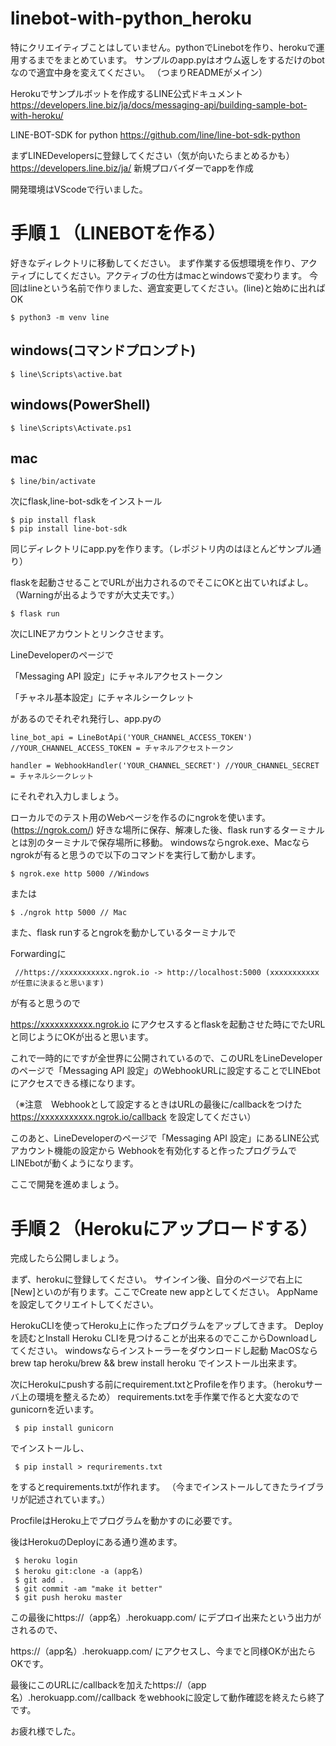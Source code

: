 # linebot-with-python_heroku

特にクリエイティブことはしていません。pythonでLinebotを作り、herokuで運用するまでをまとめています。
サンプルのapp.pyはオウム返しをするだけのbotなので適宜中身を変えてください。
（つまりREADMEがメイン）

Herokuでサンプルボットを作成するLINE公式ドキュメント
https://developers.line.biz/ja/docs/messaging-api/building-sample-bot-with-heroku/

LINE-BOT-SDK for python
https://github.com/line/line-bot-sdk-python

まずLINEDevelopersに登録してください（気が向いたらまとめるかも）
https://developers.line.biz/ja/
新規プロバイダーでappを作成

開発環境はVScodeで行いました。

手順１（LINEBOTを作る）
=====

好きなディレクトリに移動してください。
まず作業する仮想環境を作り、アクティブにしてください。アクティブの仕方はmacとwindowsで変わります。
今回はlineという名前で作りました、適宜変更してください。(line)と始めに出ればOK

    $ python3 -m venv line

windows(コマンドプロンプト)
--------

    $ line\Scripts\active.bat

windows(PowerShell)
--------

    $ line\Scripts\Activate.ps1

mac
--------

    $ line/bin/activate
    

次にflask,line-bot-sdkをインストール

    $ pip install flask
    $ pip install line-bot-sdk
    

同じディレクトリにapp.pyを作ります。（レポジトリ内のはほとんどサンプル通り）

flaskを起動させることでURLが出力されるのでそこにOKと出ていればよし。（Warningが出るようですが大丈夫です。）


    $ flask run

次にLINEアカウントとリンクさせます。

LineDeveloperのページで

「Messaging API 設定」にチャネルアクセストークン

「チャネル基本設定」にチャネルシークレット

があるのでそれぞれ発行し、app.pyの

    line_bot_api = LineBotApi('YOUR_CHANNEL_ACCESS_TOKEN') //YOUR_CHANNEL_ACCESS_TOKEN = チャネルアクセストークン
    
    handler = WebhookHandler('YOUR_CHANNEL_SECRET') //YOUR_CHANNEL_SECRET = チャネルシークレット

にそれぞれ入力しましょう。

ローカルでのテスト用のWebページを作るのにngrokを使います。(https://ngrok.com/)
好きな場所に保存、解凍した後、flask runするターミナルとは別のターミナルで保存場所に移動。
windowsならngrok.exe、Macならngrokが有ると思うので以下のコマンドを実行して動かします。

    $ ngrok.exe http 5000 //Windows

または

    $ ./ngrok http 5000 // Mac

また、flask runするとngrokを動かしているターミナルで

Forwardingに

     //https://xxxxxxxxxxx.ngrok.io -> http://localhost:5000 (xxxxxxxxxxxが任意に決まると思います)
    
が有ると思うので

https://xxxxxxxxxxx.ngrok.io にアクセスするとflaskを起動させた時にでたURLと同じようにOKが出ると思います。

これで一時的にですが全世界に公開されているので、このURLをLineDeveloperのページで「Messaging API 設定」のWebhookURLに設定することでLINEbotにアクセスできる様になります。

（※注意　Webhookとして設定するときはURLの最後に/callbackをつけた https://xxxxxxxxxxx.ngrok.io/callback を設定してください）

このあと、LineDeveloperのページで「Messaging API 設定」にあるLINE公式アカウント機能の設定から
Webhookを有効化すると作ったプログラムでLINEbotが動くようになります。

ここで開発を進めましょう。


手順２（Herokuにアップロードする）
=====
完成したら公開しましょう。

まず、herokuに登録してください。
サインイン後、自分のページで右上に[New]といのが有ります。ここでCreate new appとしてください。
AppNameを設定してクリエイトしてください。

HerokuCLIを使ってHeroku上に作ったプログラムをアップしてきます。
Deployを読むとInstall Heroku CLIを見つけることが出来るのでここからDownloadしてください。
windowsならインストーラーをダウンロードし起動
MacOSなら
     brew tap heroku/brew && brew install heroku
でインストール出来ます。

次にHerokuにpushする前にrequirement.txtとProfileを作ります。（herokuサーバ上の環境を整えるため）
requirements.txtを手作業で作ると大変なのでgunicornを近います。

     $ pip install gunicorn
     
でインストールし、

     $ pip install > requrirements.txt
     
をするとrequirements.txtが作れます。
（今までインストールしてきたライブラリが記述されています。）

ProcfileはHeroku上でプログラムを動かすのに必要です。

後はHerokuのDeployにある通り進めます。

     $ heroku login
     $ heroku git:clone -a (app名)
     $ git add .
     $ git commit -am "make it better"
     $ git push heroku master

この最後にhttps://（app名）.herokuapp.com/ にデプロイ出来たという出力がされるので、

https://（app名）.herokuapp.com/ にアクセスし、今までと同様OKが出たらOKです。

最後にこのURLに/callbackを加えたhttps://（app名）.herokuapp.com//callback をwebhookに設定して動作確認を終えたら終了です。

お疲れ様でした。
